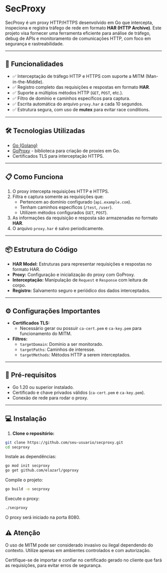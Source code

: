 # SecProxy

SecProxy é um proxy HTTP/HTTPS desenvolvido em Go que intercepta, inspeciona e registra tráfego de rede em formato **HAR (HTTP Archive)**. Este projeto visa fornecer uma ferramenta eficiente para análise de tráfego, debug de APIs e monitoramento de comunicações HTTP, com foco em segurança e rastreabilidade.

---

## :rocket: Funcionalidades

- ✅ Interceptação de tráfego HTTP e HTTPS com suporte a MITM (Man-in-the-Middle).
- ✅ Registro completo das requisições e respostas em formato **HAR**.
- ✅ Suporte a múltiplos métodos HTTP (`GET`, `POST`, etc.).
- ✅ Filtro de domínio e caminhos específicos para captura.
- ✅ Escrita automática do arquivo `proxy.har` a cada 10 segundos.
- ✅ Estrutura segura, com uso de **mutex** para evitar race conditions.

---

## :hammer_and_wrench: Tecnologias Utilizadas

- [Go (Golang)](https://golang.org/)
- [GoProxy](https://github.com/elazarl/goproxy) - biblioteca para criação de proxies em Go.
- Certificados TLS para interceptação HTTPS.

---

## :clipboard: Como Funciona

1. O proxy intercepta requisições HTTP e HTTPS.
2. Filtra e captura somente as requisições que:
   - Pertencem ao domínio configurado (`api.example.com`).
   - Tenham caminhos específicos (`/test`, `/user`).
   - Utilizem métodos configurados (`GET`, `POST`).
3. As informações da requisição e resposta são armazenadas no formato **HAR**.
4. O arquivo `proxy.har` é salvo periodicamente.

---

## :package: Estrutura do Código

- **HAR Model:** Estruturas para representar requisições e respostas no formato HAR.
- **Proxy:** Configuração e inicialização do proxy com GoProxy.
- **Interceptação:** Manipulação de `Request` e `Response` com leitura de corpo.
- **Registro:** Salvamento seguro e periódico dos dados interceptados.

---

## :gear: Configurações Importantes

- **Certificados TLS:**
  - Necessário gerar ou possuir `ca-cert.pem` e `ca-key.pem` para funcionamento do MITM.
- **Filtros:**
  - `targetDomain`: Domínio a ser monitorado.
  - `targetPaths`: Caminhos de interesse.
  - `targetMethods`: Métodos HTTP a serem interceptados.

---

## :construction: Pré-requisitos

- Go 1.20 ou superior instalado.
- Certificado e chave privados válidos (`ca-cert.pem` e `ca-key.pem`).
- Conexão de rede para rodar o proxy.

---

## :computer: Instalação

1. **Clone o repositório:**

```bash
git clone https://github.com/seu-usuario/secproxy.git
cd secproxy
```
Instale as dependências:

```bash
go mod init secproxy
go get github.com/elazarl/goproxy
``` 
Compile o projeto:

```bash
go build -o secproxy
```
Execute o proxy:

```bash
./secproxy
```
O proxy será iniciado na porta 8080.

## :warning: Atenção
O uso de MITM pode ser considerado invasivo ou ilegal dependendo do contexto.
Utilize apenas em ambientes controlados e com autorização.

Certifique-se de importar e confiar no certificado gerado no cliente que fará as requisições, para evitar erros de segurança.
